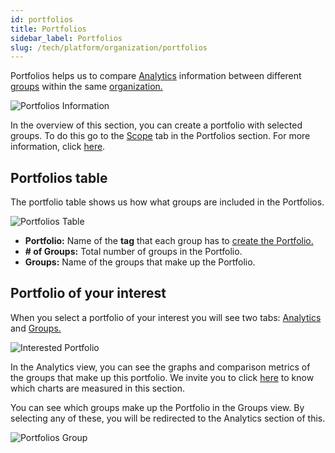 ```yaml
---
id: portfolios
title: Portfolios
sidebar_label: Portfolios
slug: /tech/platform/organization/portfolios
---
```


Portfolios helps us to compare
[Analytics](/tech/platform/analytics) information between
different [groups](/tech/platform/groups/introduction) within the
same [organization.](/tech/platform/organization/introduction)

![Portfolios Information](https://res.cloudinary.com/fluid-attacks/image/upload/v1668603779/docs/web/portfolio/portfolios.png)

In the overview of this section,
you can create a portfolio
with selected groups.
To do this go to the
[Scope](/tech/platform/groups/scope) tab
in the Portfolios section.
For more information,
click [here](/tech/platform/groups/scope/other-sections/creating-portfolios).

## Portfolios table

The portfolio table shows us
how what groups are included
in the Portfolios.

![Portfolios Table](https://res.cloudinary.com/fluid-attacks/image/upload/v1662414400/docs/web/portfolio/portfolio_table.png)

- **Portfolio:**
  Name of the **tag** that
  each group has to
  [create the Portfolio.](/tech/platform/groups/scope/other-sections/creating-portfolios/)
- **# of Groups:**
  Total number of groups
  in the Portfolio.
- **Groups:**
  Name of the groups that
  make up the Portfolio.

## Portfolio of your interest

When you select a portfolio of
your interest you will see two
tabs:
[Analytics](/tech/platform/analytics)
and [Groups.](/tech/platform/groups/introduction)

![Interested Portfolio](https://res.cloudinary.com/fluid-attacks/image/upload/v1668603811/docs/web/portfolio/portfolio_interest.png)

In the Analytics view,
you can see the graphs and
comparison metrics of the groups
that make up this portfolio.
We invite you to click
[here](/tech/platform/analytics/portfolio)
to know which charts are
measured in this section.

You can see which groups make up
the Portfolio in the Groups view.
By selecting any of these,
you will be redirected to the
Analytics section of this.

![Portfolios Group](https://res.cloudinary.com/fluid-attacks/image/upload/v1662414400/docs/web/portfolio/portfolio_groups_view.png)
